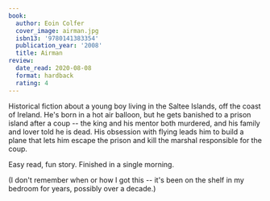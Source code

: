 ```yaml
---
book:
  author: Eoin Colfer
  cover_image: airman.jpg
  isbn13: '9780141383354'
  publication_year: '2008'
  title: Airman
review:
  date_read: 2020-08-08
  format: hardback
  rating: 4
---
```


Historical fiction about a young boy living in the Saltee Islands, off the coast of Ireland.
He's born in a hot air balloon, but he gets banished to a prison island after a coup -- the king and his mentor both murdered, and his family and lover told he is dead.
His obsession with flying leads him to build a plane that lets him escape the prison and kill the marshal responsible for the coup.

Easy read, fun story.
Finished in a single morning.

(I don't remember when or how I got this -- it's been on the shelf in my bedroom for years, possibly over a decade.)
